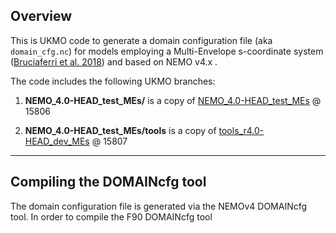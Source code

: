## Overview
This is UKMO code to generate a domain configuration file (aka `domain_cfg.nc`) for models employing a Multi-Envelope s-coordinate system ([Bruciaferri et al. 2018](https://link.springer.com/article/10.1007/s10236-018-1189-x)) and based on NEMO v4.x .

The code includes the following UKMO branches:

1. **NEMO_4.0-HEAD_test_MEs/** is a copy of [NEMO_4.0-HEAD_test_MEs](https://code.metoffice.gov.uk/svn/nemo/NEMO/branches/UKMO/NEMO_4.0-HEAD_test_MEs) @ 15806

2. **NEMO_4.0-HEAD_test_MEs/tools** is a copy of [tools_r4.0-HEAD_dev_MEs](https://code.metoffice.gov.uk/svn/nemo/NEMO/branches/UKMO/tools_r4.0-HEAD_dev_MEs) @ 15807

---

## Compiling the DOMAINcfg tool
The domain configuration file is generated via the NEMOv4 DOMAINcfg tool. In order to compile the F90 DOMAINcfg tool
